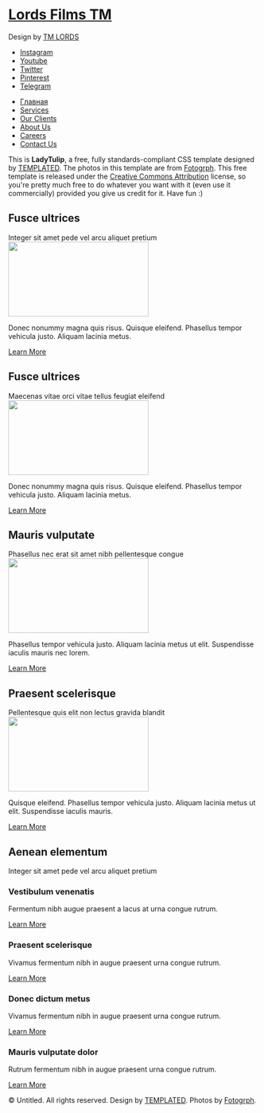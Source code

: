 <!DOCTYPE html PUBLIC "-//W3C//DTD XHTML 1.0 Strict//EN" "http://www.w3.org/TR/xhtml1/DTD/xhtml1-strict.dtd">
<html xmlns="http://www.w3.org/1999/xhtml" lang="eng","rus">
<head>
<meta http-equiv="Content-Type" content="text/html; charset=utf-8" />
<title></title>
<meta name="keywords" content="" />
<meta name="description" content="" />
<link rel="manifest" href="{% static "manifest/manifest.json" %}"/>
<link href="http://fonts.googleapis.com/css?family=Source+Sans+Pro:200,300,400,600,700,900" rel="stylesheet" />
<link href="default.css" rel="stylesheet" type="text/css" media="all" />
<link href="fonts.css" rel="stylesheet" type="text/css" media="all" />
<!--[if IE 6]>
<link href="default_ie6.css" rel="stylesheet" type="text/css" />
<![endif]-->
</head>
<body>
<style>

</style>
<div id="root"></div>
   <script src="/static/build/app.js"></script>

   <script>
       if ('serviceWorker' in navigator) {
           window.addEventListener('load', function() {
               navigator.serviceWorker.register('/service-worker.js').then(function(registration) {
                   // Registration was successful
               console.log('ServiceWorker registration successful with scope: ', registration.scope);
             }, function(err) {
               // registration failed :(
               console.log('ServiceWorker registration failed: ', err);
             }).catch(function(err) {
               console.log(err)
             });
           });
         } else {
           console.log('service worker is not supported');
         }
   </script>
<div id="wrapper">
	<div id="header-wrapper">
		<div id="header" class="container">
			<div id="logo">
				<h1><a href="#">Lords Films TM</a></h1>
				<p>Design by <a href="" rel="nofollow">TM LORDS</a></p>
			</div>
			<div id="social">
				<ul class="contact">
					<li><a href="#" class="icon icon-instagram"><span>Instagram</span></a></li>
					<li><a href="#" class="icon icon-youtube"><span>Youtube</span></a></li>
					<li><a href="#" class="icon icon-twitter"><span>Twitter</span></a></li>
					<li><a href="#" class="icon icon-pinterest"><span>Pinterest</span></a></li>
					<li><a href="#" class="icon icon-telegram"><span>Telegram</span></a></li>
				</ul>
			</div>
		</div>
		<div id="menu" class="container">
			<ul>
				<li class="current_page_item"><a href="#" accesskey="1" title="">Главная</a></li>
				<li><a href="#" accesskey="1" title="">Services</a></li>
				<li><a href="#" accesskey="2" title="">Our Clients</a></li>
				<li><a href="#" accesskey="3" title="">About Us</a></li>
				<li><a href="#" accesskey="4" title="">Careers</a></li>
				<li><a href="#" accesskey="5" title="">Contact Us</a></li>
			</ul>
		</div>
	</div>
	<div id="welcome-wrapper">
		<div id="welcome">
			<p>This is <strong>LadyTulip</strong>, a free, fully standards-compliant CSS template designed by <a href="http://templated.co" rel="nofollow">TEMPLATED</a>. The photos in this template are from <a href="http://fotogrph.com/"> Fotogrph</a>. This free template is released under the <a href="http://templated.co/license">Creative Commons Attribution</a> license, so you're pretty much free to do whatever you want with it (even use it commercially) provided you give us credit for it. Have fun :) </p>
		</div>
	</div>
	<div id="page" class="container">
		<div class="column1">
			<div class="title">
				<h2>Fusce ultrices</h2>
				<span class="byline">Integer sit amet pede vel arcu aliquet pretium</span>
			</div>
			<img src="images/pic01.jpg" width="282" height="150" alt="" />
			<p>Donec nonummy magna quis risus. Quisque eleifend. Phasellus tempor vehicula justo. Aliquam lacinia metus.</p>
			<a href="#" class="button">Learn More</a>
		</div>
		<div class="column2">
			<div class="title">
				<h2>Fusce ultrices</h2>
				<span class="byline">Maecenas vitae orci vitae tellus feugiat eleifend</span>
			</div>
			<img src="images/pic02.jpg" width="282" height="150" alt="" />
			<p>Donec nonummy magna quis risus. Quisque eleifend. Phasellus tempor vehicula justo. Aliquam lacinia metus.</p>
			<a href="#" class="button">Learn More</a>
		</div>
		<div class="column3">
			<div class="title">
				<h2>Mauris vulputate</h2>
				<span class="byline">Phasellus nec erat sit amet nibh pellentesque congue</span>
			</div>
			<img src="images/pic03.jpg" width="282" height="150" alt="" />
			<p>Phasellus tempor vehicula justo. Aliquam lacinia metus ut elit. Suspendisse iaculis mauris nec lorem.</p>
			<a href="#" class="button">Learn More</a>
		</div>
		<div class="column4">
			<div class="title">
				<h2>Praesent scelerisque</h2>
				<span class="byline">Pellentesque quis elit non lectus gravida blandit</span>
			</div>
			<img src="images/pic04.jpg" width="282" height="150" alt="" />
			<p>Quisque eleifend. Phasellus tempor vehicula justo. Aliquam lacinia metus ut elit. Suspendisse iaculis mauris.</p>
			<a href="#" class="button">Learn More</a>
		</div>
	</div>
	<div id="portfolio-wrapper">
		<div id="portfolio" class="container">
			<div class="title">
				<h2>Aenean elementum</h2>
				<span class="byline">Integer sit amet pede vel arcu aliquet pretium</span> </div>
			<div class="column1">
				<div class="box">
					<h3>Vestibulum venenatis</h3>
					<p>Fermentum nibh augue praesent a lacus at urna congue rutrum.</p>
					<a href="#" class="button">Learn More</a> </div>
			</div>
			<div class="column2">
				<div class="box">
					<h3>Praesent scelerisque</h3>
					<p>Vivamus fermentum nibh in augue praesent urna congue rutrum.</p>
					<a href="#" class="button">Learn More</a> </div>
			</div>
			<div class="column3">
				<div class="box">
					<h3>Donec dictum metus</h3>
					<p>Vivamus fermentum nibh in augue praesent urna congue rutrum.</p>
					<a href="#" class="button">Learn More</a> </div>
			</div>
			<div class="column4">
				<div class="box">
					<h3>Mauris vulputate dolor</h3>
					<p>Rutrum fermentum nibh in augue praesent urna congue rutrum.</p>
					<a href="#" class="button">Learn More</a> </div>
			</div>
		</div>
	</div>
</div>
<div id="footer">
	<p>&copy; Untitled. All rights reserved. Design by <a href="http://templated.co" rel="nofollow">TEMPLATED</a>. Photos by <a href="http://fotogrph.com/">Fotogrph</a>.</p>
</div>
</body>
</html>

